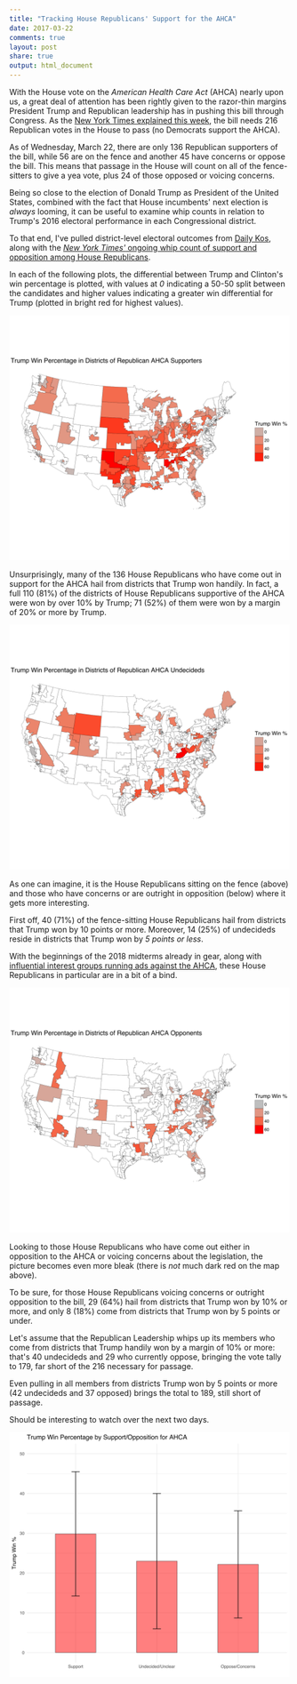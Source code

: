 ```yaml
---
title: "Tracking House Republicans' Support for the AHCA"
date: 2017-03-22
comments: true
layout: post
share: true
output: html_document
---
```









With the House vote on the *American Health Care Act* (AHCA) nearly upon us, a great deal of attention has been rightly given to the razor-thin margins President Trump and Republican leadership has in pushing this bill through Congress. As the [New York Times explained this week](https://www.nytimes.com/interactive/2017/03/20/us/politics/health-care-whip-count.html), the bill needs 216 Republican votes in the House to pass (no Democrats support the AHCA). 

As of Wednesday, March 22, there are only 136 Republican supporters of the bill, while 56 are on the fence and another 45 have concerns or oppose the bill. This means that passage in the House will count on all of the fence-sitters to give a yea vote, plus 24 of those opposed or voicing concerns.

Being so close to the election of Donald Trump as President of the United States, combined with the fact that House incumbents' next election is *always* looming, it can be useful to examine whip counts in relation to Trump's 2016 electoral performance in each Congressional district.
<!--more-->
To that end, I've pulled district-level electoral outcomes from [Daily Kos](http://www.dailykos.com/story/2012/11/19/1163009/-Daily-Kos-Elections-presidential-results-by-congressional-district-for-the-2012-2008-elections), along with the [*New York Times'* ongoing whip count of support and opposition among House Republicans](https://www.nytimes.com/interactive/2017/03/20/us/politics/health-care-whip-count.html).

In each of the following plots, the differential between Trump and Clinton's win percentage is plotted, with values at *0* indicating a 50-50 split between the candidates and higher values indicating a greater win differential for Trump (plotted in bright red for highest values).

![plot of chunk support.map](/figure/source/2016-03-22-ahca-support/support.map-1.svg)

Unsurprisingly, many of the 136 House Republicans who have come out in support for the AHCA hail from districts that Trump won handily. In fact, a full 110 (81%) of the districts of House Republicans supportive of the AHCA were won by over 10% by Trump; 71 (52%) of them were won by a margin of 20% or more by Trump. 

![plot of chunk undecided.map](/figure/source/2016-03-22-ahca-support/undecided.map-1.svg)

As one can imagine, it is the House Republicans sitting on the fence (above) and those who have concerns or are outright in opposition (below) where it gets more interesting. 

First off, 40 (71%) of the fence-sitting House Republicans hail from districts that Trump won by 10 points or more. Moreover, 14 (25%) of undecideds reside in districts that Trump won by *5 points or less*.

With the beginnings of the 2018 midterms already in gear, along with [influential interest groups running ads against the AHCA](http://www.cbsnews.com/news/major-health-advocacy-groups-announce-opposition-to-gop-plan-to-replace-obamacare/), these House Republicans in particular are in a bit of a bind.

![plot of chunk opponent.map](/figure/source/2016-03-22-ahca-support/opponent.map-1.svg)

Looking to those House Republicans who have come out either in opposition to the AHCA or voicing concerns about the legislation, the picture becomes even more bleak (there is *not* much dark red on the map above). 

To be sure, for those House Republicans voicing concerns or outright opposition to the bill, 29 (64%) hail from districts that Trump won by 10% or more, and only 8 (18%) come from districts that Trump won by 5 points or under. 

Let's assume that the Republican Leadership whips up its members who come from districts that Trump handily won by a margin of 10% or more: that's 40 undecideds and 29 who currently oppose, bringing the vote tally to 179, far short of the 216 necessary for passage. 

Even pulling in all members from districts Trump won by 5 points or more (42 undecideds and 37 opposed) brings the total to 189, still short of passage.

Should be interesting to watch over the next two days.

![plot of chunk trump.bar](/figure/source/2016-03-22-ahca-support/trump.bar-1.svg)







